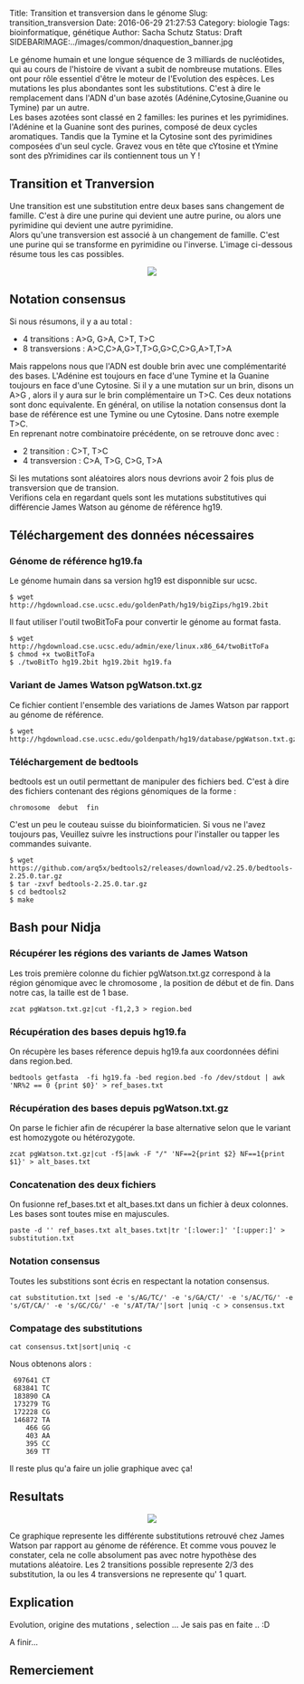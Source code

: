 Title: Transition et transversion dans le génome
Slug: transition_transversion
Date: 2016-06-29 21:27:53
Category: biologie
Tags: bioinformatique, génétique
Author: Sacha Schutz
Status: Draft
SIDEBARIMAGE:../images/common/dnaquestion_banner.jpg

Le génome humain et une longue séquence de 3 milliards de nucléotides, qui au cours de l'histoire de vivant a subit de nombreuse mutations. Elles ont pour rôle essentiel d'être le moteur de l'Evolution des espèces. 
Les mutations les plus abondantes sont les substitutions. C'est à dire le remplacement dans l'ADN d'un base azotés (Adénine,Cytosine,Guanine ou Tymine) par un autre.  
Les bases azotées sont classé en 2 familles: les purines et les pyrimidines. 
l'Adénine et la Guanine sont des purines, composé de deux cycles aromatiques. Tandis que la Tymine et la Cytosine sont des pyrimidines composées d'un seul cycle. Gravez vous en tête que cYtosine et tYmine sont des pYrimidines car ils contiennent tous un Y ! 

## Transition et Tranversion 
Une transition est une substitution entre deux bases sans changement de famille. C'est à dire une purine qui devient une autre purine, ou alors une pyrimidine qui devient une autre pyrimidine.    
Alors qu'une transversion est associé à un changement de famille. C'est une purine qui se transforme en pyrimidine ou l'inverse. 
L'image ci-dessous résume tous les cas possibles. 

<p align="center">
    <img src="../images/post17/transition_transversion.png">
</p>

## Notation consensus
Si nous résumons, il y a au total : 

* 4 transitions   : A>G, G>A, C>T, T>C
* 8 transversions : A>C,C>A,G>T,T>G,G>C,C>G,A>T,T>A 

Mais rappelons nous que l'ADN est double brin avec une complémentarité des bases. L'Adénine est toujours en face d'une Tymine et la Guanine toujours en face d'une Cytosine. Si il y a une mutation sur un brin, disons un A>G , alors il y aura sur le brin complémentaire un T>C. Ces deux notations sont donc equivalente. En général, on utilise la notation consensus dont la base de référence est une Tymine ou une Cytosine. Dans notre exemple T>C.  
En reprenant notre combinatoire précédente, on se retrouve donc avec : 

* 2 transition   : C>T, T>C 
* 4 transversion : C>A, T>G, C>G, T>A 

Si les mutations sont aléatoires alors nous devrions avoir 2 fois plus de transversion que de transion.   
Verifions cela en regardant quels sont les mutations substitutives qui différencie James Watson au génome de référence hg19. 

## Téléchargement des données nécessaires
### Génome de référence hg19.fa 
Le génome humain dans sa version hg19 est disponnible sur ucsc. 

    $ wget http://hgdownload.cse.ucsc.edu/goldenPath/hg19/bigZips/hg19.2bit

Il faut utiliser l'outil twoBitToFa pour convertir le génome au format fasta. 

    $ wget http://hgdownload.cse.ucsc.edu/admin/exe/linux.x86_64/twoBitToFa
    $ chmod +x twoBitToFa
    $ ./twoBitTo hg19.2bit hg19.2bit hg19.fa 

### Variant de James Watson pgWatson.txt.gz
Ce fichier contient l'ensemble des variations de James Watson par rapport au génome de référence. 

    $ wget http://hgdownload.cse.ucsc.edu/goldenpath/hg19/database/pgWatson.txt.gz


### Téléchargement de bedtools 
bedtools est un outil permettant de manipuler des fichiers bed. C'est à dire des fichiers contenant des régions génomiques de la forme : 

    chromosome  debut  fin 

C'est un peu le couteau suisse du bioinformaticien. Si vous ne l'avez toujours pas, Veuillez suivre les instructions pour l'installer ou tapper les commandes suivante. 

    $ wget https://github.com/arq5x/bedtools2/releases/download/v2.25.0/bedtools-2.25.0.tar.gz
    $ tar -zxvf bedtools-2.25.0.tar.gz
    $ cd bedtools2
    $ make


## Bash pour Nidja 
### Récupérer les régions des variants de James Watson 
Les trois première colonne du fichier pgWatson.txt.gz correspond à la région génomique avec le chromosome , la position de début et de fin. Dans notre cas, la taille est de 1 base. 

    zcat pgWatson.txt.gz|cut -f1,2,3 > region.bed

### Récupération des bases depuis hg19.fa 
On récupère les bases réference depuis hg19.fa aux coordonnées défini dans region.bed. 

    bedtools getfasta  -fi hg19.fa -bed region.bed -fo /dev/stdout | awk 'NR%2 == 0 {print $0}' > ref_bases.txt

### Récupération des bases depuis pgWatson.txt.gz
On parse le fichier afin de récupérer la base alternative selon que le variant est homozygote ou hétérozygote. 

    zcat pgWatson.txt.gz|cut -f5|awk -F "/" 'NF==2{print $2} NF==1{print $1}' > alt_bases.txt 

### Concatenation des deux fichiers 
On fusionne ref_bases.txt et alt_bases.txt dans un fichier à deux colonnes. Les bases sont toutes mise en majuscules. 

    paste -d '' ref_bases.txt alt_bases.txt|tr '[:lower:]' '[:upper:]' > substitution.txt  

### Notation consensus 
Toutes les substitions sont écris en respectant la notation consensus. 

    cat substitution.txt |sed -e 's/AG/TC/' -e 's/GA/CT/' -e 's/AC/TG/' -e 's/GT/CA/' -e 's/GC/CG/' -e 's/AT/TA/'|sort |uniq -c > consensus.txt


### Compatage des substitutions 

    cat consensus.txt|sort|uniq -c 

Nous obtenons alors : 

     697641 CT
     683841 TC
     183890 CA
     173279 TG
     172228 CG
     146872 TA
        466 GG
        403 AA
        395 CC
        369 TT


Il reste plus qu'a faire un jolie graphique avec ça!

## Resultats

<p align="center">
    <img src="../images/post17/chart.jpg">
</p>

Ce graphique represente les différente substitutions retrouvé chez James Watson par rapport au génome de référence. Et comme vous pouvez le constater, cela ne colle absolument pas avec notre hypothèse des mutations aléatoire. Les 2 transitions possible represente 2/3 des substitution, la ou les 4 transversions ne represente qu' 1 quart. 

## Explication 
Evolution, origine des mutations , selection ... 
Je sais pas en faite .. :D 

A finir...




## Remerciement 


